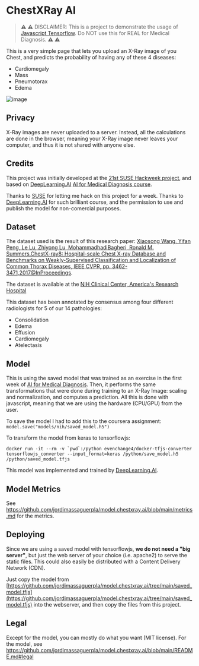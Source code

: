 # ChestXRay AI

> :warning: :warning: DISCLAIMER: This is a project to demonstrate the usage of [Javascript Tensorflow](https://www.tensorflow.org/js/). Do NOT use this for REAL for Medical Diagnosis. :warning: :warning:

This is a very simple page that lets you upload an X-Ray image of you Chest, and predicts the probability of having any of these 4 diseases:

* Cardiomegaly
* Mass
* Pneumotorax
* Edema

![image](https://user-images.githubusercontent.com/1148215/178037624-4cf14e28-ba8b-4907-8dda-191c17a2ab54.png)

## Privacy

X-Ray images are never uploaded to a server. Instead, all the calculations are done in the browser, meaning your X-Ray image never leaves your computer, and thus it is not shared with anyone else.

## Credits

This project was initially developed at the [21st SUSE Hackweek project](https://hackweek.opensuse.org/projects/chest-x-ray-medical-diagnosis-with-deep-learning-and-javascript), and based on [DeepLearning.AI](https://deeplearning.ai) [AI for Medical Diagnosis course](https://www.coursera.org/learn/ai-for-medical-diagnosis).

Thanks to [SUSE](https://www.suse.com) for letting me hack on this project for a week.
Thanks to [DeepLearning.AI](https://deeplearning.ai) for such brilliant course, and the permission to use and publish the model for non-comercial purposes.

## Dataset

The dataset used is the result of this research paper: [Xiaosong Wang, Yifan Peng, Le Lu, Zhiyong Lu, MohammadhadiBagheri, Ronald M. Summers.ChestX-ray8: Hospital-scale Chest X-ray Database and Benchmarks on Weakly-Supervised Classification and Localization of Common Thorax Diseases, IEEE CVPR, pp. 3462-3471,2017@InProceedings](https://nihcc.app.box.com/v/ChestXray-NIHCC/file/256057377774).

The dataset is available at the [NIH Clinical Center, America's Research Hospital](https://nihcc.app.box.com/v/ChestXray-NIHCC)

This dataset has been annotated by consensus among four different radiologists for 5 of our 14 pathologies:

   * Consolidation
   * Edema
   * Effusion
   * Cardiomegaly
   * Atelectasis

## Model

This is using the saved model that was trained as an exercise in the first week of [AI for Medical Diagnosis](https://www.coursera.org/learn/ai-for-medical-diagnosis). Then, it performs the same transformations that were done during training to an X-Ray Image: scaling and normalization, and computes a prediction. All this is done with javascript, meaning that we are using the hardware (CPU/GPU) from the user.

To save the model I had to add this to the coursera assignment:
```model.save("models/nih/saved_model.h5")```

To transform the model from keras to tensorflowjs:

```
docker run -it --rm -v `pwd`:/python evenchange4/docker-tfjs-converter tensorflowjs_converter --input_format=keras /python/save_model.h5 /python/saved_model.tfjs
```
This model was implemented and trained by [DeepLearning.AI](https://deeplearning.ai).

## Model Metrics

See https://github.com/jordimassaguerpla/model.chestxray.ai/blob/main/metrics.md for the metrics.

## Deploying

Since we are using a saved model with tensorflowjs, **we do not need a "big server"**, but just the web server of your choice (i.e. apache2) to serve the static files. This could also easily be distributed with a Content Delivery Network (CDN).

Just copy the model from [https://github.com/jordimassaguerpla/model.chestxray.ai/tree/main/saved_model.tfjs](https://github.com/jordimassaguerpla/model.chestxray.ai/tree/main/saved_model.tfjs) into the webserver, and then copy the files from this project.

## Legal

Except for the model, you can mostly do what you want (MIT license).
For the model, see https://github.com/jordimassaguerpla/model.chestxray.ai/blob/main/README.md#legal






